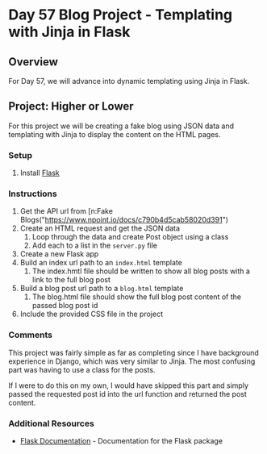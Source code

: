 # Day 57 Blog Project - Templating with Jinja in Flask

## Overview

For Day 57, we will advance into dynamic templating using Jinja in Flask.

## Project: Higher or Lower

For this project we will be creating a fake blog using JSON data and templating with Jinja to display the content on the HTML pages.

### Setup

1. Install [Flask](https://pypi.org/project/Flask/)

### Instructions

1. Get the API url from [n:Fake Blogs("https://www.npoint.io/docs/c790b4d5cab58020d391")
2. Create an HTML request and get the JSON data
   1. Loop through the data and create Post object using a class
   2. Add each to a list in the `server.py` file
3. Create a new Flask app
4. Build an index url path to an `index.html` template
   1. The index.hmtl file should be written to show all blog posts with a link to the full blog post
5. Build a blog post url path to a `blog.html` template
   1. The blog.html file should show the full blog post content of the passed blog post id
6. Include the provided CSS file in the project

### Comments

This project was fairly simple as far as completing since I have background experience in Django, which was very similar to Jinja. The most confusing part was having to use a class for the posts.

If I were to do this on my own, I would have skipped this part and simply passed the requested post id into the url function and returned the post content.

### Additional Resources

- [Flask Documentation](https://flask.palletsprojects.com/en/2.1.x/) - Documentation for the Flask package
